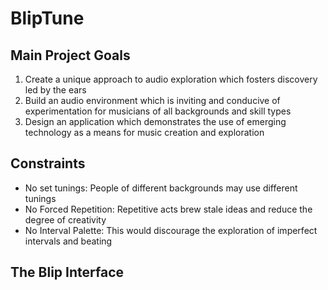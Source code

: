 # BlipTune

## Main Project Goals
1. Create a unique approach to audio exploration which fosters discovery led by the ears 
2. Build an audio environment which is inviting and conducive of experimentation for musicians of all backgrounds and skill types 
3. Design an application which demonstrates the use of emerging technology as a means for music creation and exploration

## Constraints
- No set tunings: People of different backgrounds may use different tunings
- No Forced Repetition: Repetitive acts brew stale ideas and reduce the degree of creativity
- No Interval Palette: This would discourage the exploration of imperfect intervals and beating 

## The Blip Interface
